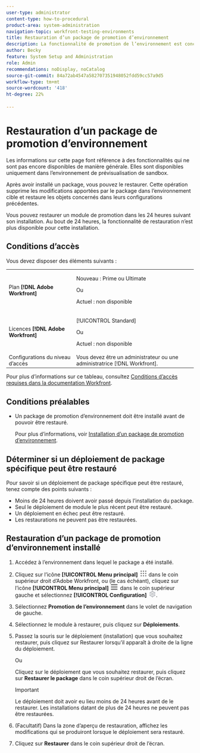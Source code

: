 ```yaml
---
user-type: administrator
content-type: how-to-procedural
product-area: system-administration
navigation-topic: workfront-testing-environments
title: Restauration d’un package de promotion d’environnement
description: La fonctionnalité de promotion de l’environnement est conçue pour permettre de déplacer des objets liés à la configuration d’un environnement à un autre. Découvrez comment restaurer un package de promotion installé à partir d’un environnement cible.
author: Becky
feature: System Setup and Administration
role: Admin
recommendations: noDisplay, noCatalog
source-git-commit: 84a72ab4547a582707351948052fdd59cc57a9d5
workflow-type: tm+mt
source-wordcount: '418'
ht-degree: 22%

---
```


# Restauration d’un package de promotion d’environnement

<span class="preview">Les informations sur cette page font référence à des fonctionnalités qui ne sont pas encore disponibles de manière générale. Elles sont disponibles uniquement dans l’environnement de prévisualisation de sandbox.</span>

Après avoir installé un package, vous pouvez le restaurer. Cette opération supprime les modifications apportées par le package dans l’environnement cible et restaure les objets concernés dans leurs configurations précédentes.

Vous pouvez restaurer un module de promotion dans les 24 heures suivant son installation. Au bout de 24 heures, la fonctionnalité de restauration n’est plus disponible pour cette installation.

## Conditions d’accès

Vous devez disposer des éléments suivants :

<table>
  <tr>
   <td>Plan <strong>[!DNL Adobe Workfront]</strong>
   </td>
   <td> <p>Nouveau : Prime ou Ultimate</p><p>Ou</p><p>Actuel : non disponible</p>
   </td>
  </tr>
  <tr>
   <td>Licences <strong>[!DNL Adobe Workfront]</strong>
   </td>
   <td> <p>[!UICONTROL Standard]</p><p>Ou</p><p>Actuel : non disponible</p>
   </td>
  </tr>
   <tr>
   <td>Configurations du niveau d’accès
   </td>
   <td>Vous devez être un administrateur ou une administratrice [!DNL Workfront].
   </td>
  </tr>
</table>

Pour plus d’informations sur ce tableau, consultez [Conditions d’accès requises dans la documentation Workfront](/help/quicksilver/administration-and-setup/add-users/access-levels-and-object-permissions/access-level-requirements-in-documentation.md).

## Conditions préalables

* Un package de promotion d’environnement doit être installé avant de pouvoir être restauré.

  Pour plus d’informations, voir [Installation d’un package de promotion d’environnement](/help/quicksilver/administration-and-setup/set-up-workfront/workfront-testing-environments/environment-promotion-install-package.md).


## Déterminer si un déploiement de package spécifique peut être restauré

Pour savoir si un déploiement de package spécifique peut être restauré, tenez compte des points suivants :

* Moins de 24 heures doivent avoir passé depuis l’installation du package.
* Seul le déploiement de module le plus récent peut être restauré.
* Un déploiement en échec peut être restauré.
* Les restaurations ne peuvent pas être restaurées.


## Restauration d’un package de promotion d’environnement installé

1. Accédez à l’environnement dans lequel le package a été installé.
1. Cliquez sur l’icône **[!UICONTROL Menu principal]** ![Menu principal](/help/_includes/assets/main-menu-icon.png) dans le coin supérieur droit d’Adobe Workfront, ou (le cas échéant), cliquez sur l’icône **[!UICONTROL Menu principal]** ![Menu principal](/help/_includes/assets/main-menu-icon-left-nav.png) dans le coin supérieur gauche et sélectionnez **[!UICONTROL Configuration]**  ![icône Configurer](/help/_includes/assets/gear-icon-setup.png).
1. Sélectionnez **Promotion de l’environnement** dans le volet de navigation de gauche.
1. Sélectionnez le module à restaurer, puis cliquez sur **Déploiements**.
1. Passez la souris sur le déploiement (installation) que vous souhaitez restaurer, puis cliquez sur Restaurer lorsqu’il apparaît à droite de la ligne du déploiement.

   Ou

   Cliquez sur le déploiement que vous souhaitez restaurer, puis cliquez sur **Restaurer le package** dans le coin supérieur droit de l’écran.

   >[!IMPORTANT]
   >
   >Le déploiement doit avoir eu lieu moins de 24 heures avant de le restaurer. Les installations datant de plus de 24 heures ne peuvent pas être restaurées.

1. (Facultatif) Dans la zone d’aperçu de restauration, affichez les modifications qui se produiront lorsque le déploiement sera restauré.
1. Cliquez sur **Restaurer** dans le coin supérieur droit de l’écran.







